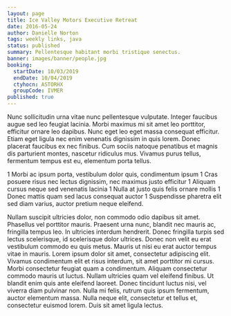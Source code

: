 ```yaml
---
layout: page
title: Ice Valley Motors Executive Retreat
date: 2016-05-24
author: Danielle Norton
tags: weekly links, java
status: published
summary: Pellentesque habitant morbi tristique senectus.
banner: images/banner/people.jpg
booking:
  startDate: 10/03/2019
  endDate: 10/04/2019
  ctyhocn: ASTORHX
  groupCode: IVMER
published: true
---
```

Nunc sollicitudin urna vitae nunc pellentesque vulputate. Integer faucibus augue sed leo feugiat lacinia. Morbi maximus mi sit amet leo porttitor, efficitur ornare leo dapibus. Nunc eget leo eget massa consequat efficitur. Etiam eget ligula nec enim venenatis dignissim in quis lorem. Donec placerat faucibus ex nec finibus. Cum sociis natoque penatibus et magnis dis parturient montes, nascetur ridiculus mus. Vivamus purus tellus, fermentum tempus est eu, elementum porta tellus.

1 Morbi ac ipsum porta, vestibulum dolor quis, condimentum ipsum
1 Cras posuere risus nec lectus dignissim, nec maximus justo efficitur
1 Aliquam cursus neque sed venenatis lacinia
1 Nulla at justo quis felis ornare mollis
1 Donec mattis quam sed lacus consequat auctor
1 Suspendisse pharetra elit sed diam varius, auctor pretium neque eleifend.

Nullam suscipit ultricies dolor, non commodo odio dapibus sit amet. Phasellus vel porttitor mauris. Praesent urna nunc, blandit nec mauris ac, fringilla tempus leo. In ultricies interdum hendrerit. Donec fringilla turpis sed lectus scelerisque, id scelerisque dolor ultrices. Donec non velit eu erat vestibulum commodo eu quis metus. Mauris ut nisi eu erat auctor tempus vitae in mauris. Lorem ipsum dolor sit amet, consectetur adipiscing elit. Vivamus condimentum elit et risus interdum, sit amet porttitor mi cursus. Morbi consectetur feugiat quam a condimentum.
Aliquam consectetur commodo mauris ut luctus. Nullam ultricies quam vel eleifend finibus. Ut blandit enim quis ante eleifend laoreet. Donec tincidunt luctus nisi, vel viverra diam pulvinar non. Nulla mi felis, rutrum quis ipsum fermentum, auctor elementum massa. Nulla neque elit, consectetur et tellus et, consectetur euismod lorem. Duis sit amet ligula lectus.
